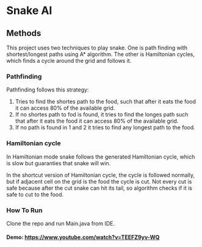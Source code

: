 # Snake AI

## Methods
This project uses two techniques to play snake. 
One is path finding with shortest/longest paths using A* algorithm. 
The other is Hamiltonian cycles, which finds a cycle around the grid and follows it. 

### Pathfinding
Pathfinding follows this strategy:
1. Tries to find the shortes path to the food, such that after it eats the food it can access 80% of the available grid.
2. If no shortes path to fod is found, it tries to find the longes path such that after it eats the food it can access 80% of the available grid.
3. If no path is found in 1 and 2 it tries to find any longest path to the food.

### Hamiltonian cycle
In Hamiltonian mode snake follows the generated Hamiltonian cycle, which is slow but guaranties that snake will win.

In the shortcut version of Hamiltonian cycle, the cycle is followed normally, but if adjacent cell on the grid is the food the cycle is cut. 
Not every cut is safe because after the cut snake can hit its tail, so algorithm checks if it is safe to cut to the food.  

### How To Run
Clone the repo and run Main.java from IDE.

#### Demo: https://www.youtube.com/watch?v=TEEFZ9yv-WQ
